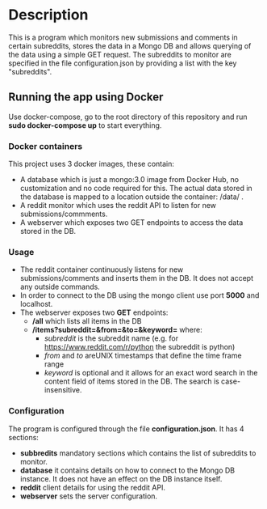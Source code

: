 # Description

This is a program which monitors new submissions and comments in certain subreddits, stores the data in a Mongo DB and allows querying of the data using a simple GET request.
The subreddits to monitor are specified in the file configuration.json by providing a list with the key "subreddits".

## Running the app using Docker
Use docker-compose, go to the root directory of this repository and run **sudo docker-compose up** to start everything.

### Docker containers
This project uses 3 docker images, these contain:
* A database which is just a mongo:3.0 image from Docker Hub, no customization and no code required for this. The actual data stored in the database is mapped to a location outside the container: <repo>/data/ .
* A reddit monitor which uses the reddit API to listen for new submissions/commments.
* A webserver which exposes two GET endpoints to access the data stored in the DB.
    
### Usage
* The reddit container continuously listens for new submissions/comments and inserts them in the DB. It does not accept any outside commands.
* In order to connect to the DB using the mongo client use port **5000** and localhost.
* The webserver exposes two **GET** endpoints:
  * **/all** which lists all items in the DB
  * **/items?subreddit=<subreddit>&from=<t1>&to=<t2>&keyword=<kw>** where:
    * *subreddit* is the subreddit name (e.g. for https://www.reddit.com/r/python the subreddit is python)
    * *from* and *to* areUNIX timestamps that define the time frame range
    * *keyword* is optional and it allows for an exact word search in the content field of items stored in the DB. The search is case-insensitive.

### Configuration
The program is configured through the file **configuration.json**. It has 4 sections:
* **subbredits** mandatory sections which contains the list of subreddits to monitor.
* **database** it contains details on how to connect to the Mongo DB instance. It does not have an effect on the DB instance itself.
* **reddit** client details for using the reddit API.
* **webserver** sets the server configuration.

